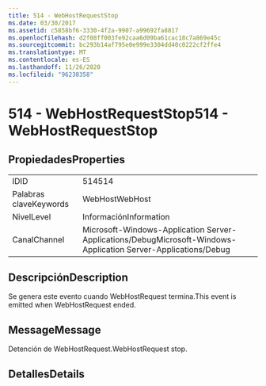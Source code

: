 ```yaml
---
title: 514 - WebHostRequestStop
ms.date: 03/30/2017
ms.assetid: c5858bf6-3330-4f2a-9907-a99692fa8817
ms.openlocfilehash: d2f08ff003fe92caa6d09ba61cac18c7a869e45c
ms.sourcegitcommit: bc293b14af795e0e999e3304dd40c0222cf2ffe4
ms.translationtype: MT
ms.contentlocale: es-ES
ms.lasthandoff: 11/26/2020
ms.locfileid: "96238358"
---
```

# <a name="514---webhostrequeststop"></a><span data-ttu-id="9e9a4-102">514 - WebHostRequestStop</span><span class="sxs-lookup"><span data-stu-id="9e9a4-102">514 - WebHostRequestStop</span></span>

## <a name="properties"></a><span data-ttu-id="9e9a4-103">Propiedades</span><span class="sxs-lookup"><span data-stu-id="9e9a4-103">Properties</span></span>  
  
|||  
|-|-|  
|<span data-ttu-id="9e9a4-104">ID</span><span class="sxs-lookup"><span data-stu-id="9e9a4-104">ID</span></span>|<span data-ttu-id="9e9a4-105">514</span><span class="sxs-lookup"><span data-stu-id="9e9a4-105">514</span></span>|  
|<span data-ttu-id="9e9a4-106">Palabras clave</span><span class="sxs-lookup"><span data-stu-id="9e9a4-106">Keywords</span></span>|<span data-ttu-id="9e9a4-107">WebHost</span><span class="sxs-lookup"><span data-stu-id="9e9a4-107">WebHost</span></span>|  
|<span data-ttu-id="9e9a4-108">Nivel</span><span class="sxs-lookup"><span data-stu-id="9e9a4-108">Level</span></span>|<span data-ttu-id="9e9a4-109">Información</span><span class="sxs-lookup"><span data-stu-id="9e9a4-109">Information</span></span>|  
|<span data-ttu-id="9e9a4-110">Canal</span><span class="sxs-lookup"><span data-stu-id="9e9a4-110">Channel</span></span>|<span data-ttu-id="9e9a4-111">Microsoft-Windows-Application Server-Applications/Debug</span><span class="sxs-lookup"><span data-stu-id="9e9a4-111">Microsoft-Windows-Application Server-Applications/Debug</span></span>|  
  
## <a name="description"></a><span data-ttu-id="9e9a4-112">Descripción</span><span class="sxs-lookup"><span data-stu-id="9e9a4-112">Description</span></span>  

 <span data-ttu-id="9e9a4-113">Se genera este evento cuando WebHostRequest termina.</span><span class="sxs-lookup"><span data-stu-id="9e9a4-113">This event is emitted when WebHostRequest ended.</span></span>  
  
## <a name="message"></a><span data-ttu-id="9e9a4-114">Message</span><span class="sxs-lookup"><span data-stu-id="9e9a4-114">Message</span></span>  

 <span data-ttu-id="9e9a4-115">Detención de WebHostRequest.</span><span class="sxs-lookup"><span data-stu-id="9e9a4-115">WebHostRequest stop.</span></span>  
  
## <a name="details"></a><span data-ttu-id="9e9a4-116">Detalles</span><span class="sxs-lookup"><span data-stu-id="9e9a4-116">Details</span></span>
